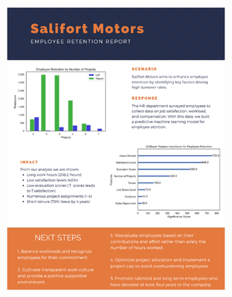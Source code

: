 ![](https://github.com/MaxBoonjindasup/employee_retention_prediction/blob/main/Executive%20Summary.png)
